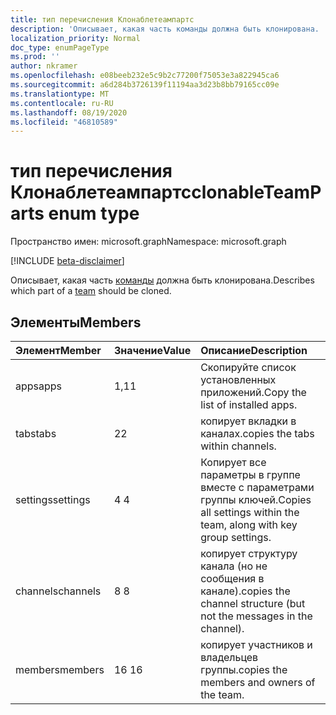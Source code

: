 ```yaml
---
title: тип перечисления Клонаблетеампартс
description: 'Описывает, какая часть команды должна быть клонирована. '
localization_priority: Normal
doc_type: enumPageType
ms.prod: ''
author: nkramer
ms.openlocfilehash: e08beeb232e5c9b2c77200f75053e3a822945ca6
ms.sourcegitcommit: a6d284b3726139f11194aa3d23b8bb79165cc09e
ms.translationtype: MT
ms.contentlocale: ru-RU
ms.lasthandoff: 08/19/2020
ms.locfileid: "46810589"
---
```

# <a name="clonableteamparts-enum-type"></a><span data-ttu-id="e0ee0-103">тип перечисления Клонаблетеампартс</span><span class="sxs-lookup"><span data-stu-id="e0ee0-103">clonableTeamParts enum type</span></span>

<span data-ttu-id="e0ee0-104">Пространство имен: microsoft.graph</span><span class="sxs-lookup"><span data-stu-id="e0ee0-104">Namespace: microsoft.graph</span></span>

[!INCLUDE [beta-disclaimer](../../includes/beta-disclaimer.md)]

<span data-ttu-id="e0ee0-105">Описывает, какая часть [команды](../resources/team.md) должна быть клонирована.</span><span class="sxs-lookup"><span data-stu-id="e0ee0-105">Describes which part of a [team](../resources/team.md) should be cloned.</span></span>

## <a name="members"></a><span data-ttu-id="e0ee0-106">Элементы</span><span class="sxs-lookup"><span data-stu-id="e0ee0-106">Members</span></span>

| <span data-ttu-id="e0ee0-107">Элемент</span><span class="sxs-lookup"><span data-stu-id="e0ee0-107">Member</span></span> | <span data-ttu-id="e0ee0-108">Значение</span><span class="sxs-lookup"><span data-stu-id="e0ee0-108">Value</span></span>| <span data-ttu-id="e0ee0-109">Описание</span><span class="sxs-lookup"><span data-stu-id="e0ee0-109">Description</span></span> |
|:---------------|:--------|:----------|
|<span data-ttu-id="e0ee0-110">apps</span><span class="sxs-lookup"><span data-stu-id="e0ee0-110">apps</span></span>|<span data-ttu-id="e0ee0-111">1,1</span><span class="sxs-lookup"><span data-stu-id="e0ee0-111">1</span></span>|<span data-ttu-id="e0ee0-112">Скопируйте список установленных приложений.</span><span class="sxs-lookup"><span data-stu-id="e0ee0-112">Copy the list of installed apps.</span></span>|
|<span data-ttu-id="e0ee0-113">tabs</span><span class="sxs-lookup"><span data-stu-id="e0ee0-113">tabs</span></span>|<span data-ttu-id="e0ee0-114">2</span><span class="sxs-lookup"><span data-stu-id="e0ee0-114">2</span></span>|<span data-ttu-id="e0ee0-115">копирует вкладки в каналах.</span><span class="sxs-lookup"><span data-stu-id="e0ee0-115">copies the tabs within channels.</span></span>|
|<span data-ttu-id="e0ee0-116">settings</span><span class="sxs-lookup"><span data-stu-id="e0ee0-116">settings</span></span>|<span data-ttu-id="e0ee0-117">4 </span><span class="sxs-lookup"><span data-stu-id="e0ee0-117">4</span></span>|<span data-ttu-id="e0ee0-118">Копирует все параметры в группе вместе с параметрами группы ключей.</span><span class="sxs-lookup"><span data-stu-id="e0ee0-118">Copies all settings within the team, along with key group settings.</span></span>|
|<span data-ttu-id="e0ee0-119">channels</span><span class="sxs-lookup"><span data-stu-id="e0ee0-119">channels</span></span>|<span data-ttu-id="e0ee0-120">8 </span><span class="sxs-lookup"><span data-stu-id="e0ee0-120">8</span></span>|<span data-ttu-id="e0ee0-121">копирует структуру канала (но не сообщения в канале).</span><span class="sxs-lookup"><span data-stu-id="e0ee0-121">copies the channel structure (but not the messages in the channel).</span></span>|
|<span data-ttu-id="e0ee0-122">members</span><span class="sxs-lookup"><span data-stu-id="e0ee0-122">members</span></span>|<span data-ttu-id="e0ee0-123">16 </span><span class="sxs-lookup"><span data-stu-id="e0ee0-123">16</span></span>|<span data-ttu-id="e0ee0-124">копирует участников и владельцев группы.</span><span class="sxs-lookup"><span data-stu-id="e0ee0-124">copies the members and owners of the team.</span></span>|
